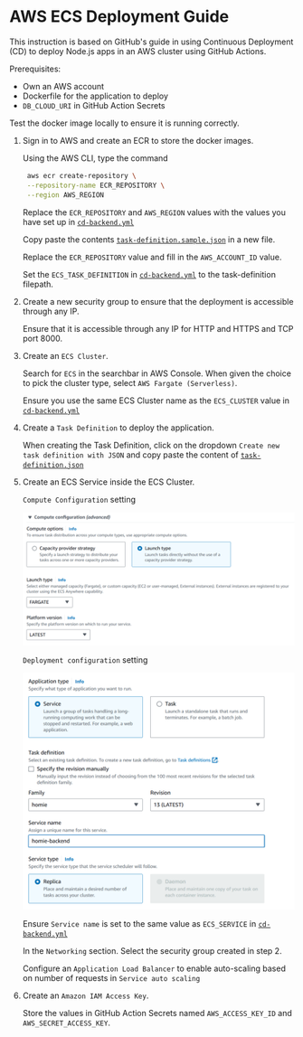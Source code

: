 # AWS ECS Deployment Guide

This instruction is based on GitHub's guide in using Continuous Deployment (CD) to deploy Node.js apps in an AWS cluster using GitHub Actions.

Prerequisites:

- Own an AWS account
- Dockerfile for the application to deploy
- `DB_CLOUD_URI` in GitHub Action Secrets

Test the docker image locally to ensure it is running correctly.

1. Sign in to AWS and create an ECR to store the docker images.

   Using the AWS CLI, type the command

   ```bash
    aws ecr create-repository \
    --repository-name ECR_REPOSITORY \
    --region AWS_REGION
   ```

   Replace the `ECR_REPOSITORY` and `AWS_REGION` values with the values you have set up in [`cd-backend.yml`](../.github/workflows/cd-backend.yml)

   Copy paste the contents [`task-definition.sample.json`](../.aws/task-definition.sample.json) in a new file.

   Replace the `ECR_REPOSITORY` value and fill in the `AWS_ACCOUNT_ID` value.

   Set the `ECS_TASK_DEFINITION` in [`cd-backend.yml`](../.github/workflows/cd-backend.yml) to the task-definition filepath.

2. Create a new security group to ensure that the deployment is accessible through any IP.

   Ensure that it is accessible through any IP for HTTP and HTTPS and TCP port 8000.

3. Create an `ECS Cluster`.

   Search for `ECS` in the searchbar in AWS Console. When given the choice to pick the cluster type, select `AWS Fargate (Serverless)`.

   Ensure you use the same ECS Cluster name as the `ECS_CLUSTER` value in [`cd-backend.yml`](../.github/workflows/cd-backend.yml)

4. Create a `Task Definition` to deploy the application.

   When creating the Task Definition, click on the dropdown `Create new task definition with JSON` and copy paste the content of [`task-definition.json`](../.aws/task-definition.json)

5. Create an ECS Service inside the ECS Cluster.

   `Compute Configuration` setting

   ![Compute configuration setting](./deploy-backend-files/ecs-service-setting-1.png)

   `Deployment configuration` setting

   ![Deployment configuration setting](./deploy-backend-files/ecs-service-setting-2.png)

   Ensure `Service name` is set to the same value as `ECS_SERVICE` in [`cd-backend.yml`](../.github/workflows/cd-backend.yml)

   In the `Networking` section. Select the security group created in step 2.

   Configure an `Application Load Balancer` to enable auto-scaling based on number of requests in `Service auto scaling`

6. Create an `Amazon IAM Access Key`.

   Store the values in GitHub Action Secrets named `AWS_ACCESS_KEY_ID` and `AWS_SECRET_ACCESS_KEY`.
